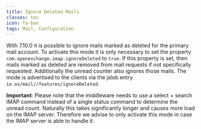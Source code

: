 ```yaml
---
title: Ignore Deleted Mails
classes: toc
icon: fa-ban
tags: Mail, Configuration
---
```


With 7.10.0 it is possible to ignore mails marked as deleted for the primary mail account. To activate this mode it is only necessary to set the property 
`com.openexchange.imap.ignoreDeleted` to `true`. If this property is set, then mails marked as deleted are removed from mail requests if not specifically requested. 
Additionally the unread counter also ignores those mails. The mode is advertised to the clients via the jslob entry `io.ox/mail//features/ignoreDeleted`. 

**Important**: Please note that the middleware needs to use a select + search IMAP command instead of a single status command to determine the unread count. Naturally this takes significantly longer
and causes more load on the IMAP server. Therefore we advise to only activate this mode in case the IMAP server is able to handle it.


